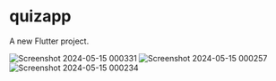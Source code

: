# quizapp

A new Flutter project.

![Screenshot 2024-05-15 000331](https://github.com/yashrajput25/flutter_QuizApp/assets/74948146/dc312410-3cc1-4a2f-ac22-124d1616306a)
![Screenshot 2024-05-15 000257](https://github.com/yashrajput25/flutter_QuizApp/assets/74948146/e259cdff-7cc1-4049-a524-4f9e997d2026)
![Screenshot 2024-05-15 000234](https://github.com/yashrajput25/flutter_QuizApp/assets/74948146/2ed082ec-701f-4e2f-bdba-c9638688c713)
